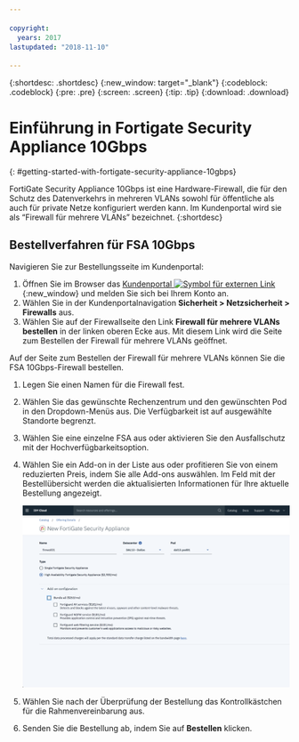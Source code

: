 ```yaml
---

copyright:
  years: 2017
lastupdated: "2018-11-10"

---
```


{:shortdesc: .shortdesc}
{:new_window: target="_blank"}
{:codeblock: .codeblock}
{:pre: .pre}
{:screen: .screen}
{:tip: .tip}
{:download: .download}

# Einführung in Fortigate Security Appliance 10Gbps
{: #getting-started-with-fortigate-security-appliance-10gbps}

FortiGate Security Appliance 10Gbps ist eine Hardware-Firewall, die für den Schutz des Datenverkehrs in mehreren VLANs sowohl für öffentliche als auch für private Netze konfiguriert werden kann. Im Kundenportal wird sie als “Firewall für mehrere VLANs” bezeichnet.
{:shortdesc}

## Bestellverfahren für FSA 10Gbps

Navigieren Sie zur Bestellungsseite im Kundenportal:

1. Öffnen Sie im Browser das [Kundenportal ![Symbol für externen Link](../../icons/launch-glyph.svg "Symbol für externen Link")](https://control.softlayer.com/){:new_window} und melden Sie sich bei Ihrem Konto an. 
2. Wählen Sie in der Kundenportalnavigation **Sicherheit > Netzsicherheit > Firewalls** aus.
3. Wählen Sie auf der Firewallseite den Link **Firewall für mehrere VLANs bestellen** in der linken oberen Ecke aus. Mit diesem Link wird die Seite zum Bestellen der Firewall für mehrere VLANs geöffnet.

Auf der Seite zum Bestellen der Firewall für mehrere VLANs können Sie die FSA 10Gbps-Firewall bestellen.

1. Legen Sie einen Namen für die Firewall fest.
2. Wählen Sie das gewünschte Rechenzentrum und den gewünschten Pod in den Dropdown-Menüs aus. Die Verfügbarkeit ist auf ausgewählte Standorte begrenzt.
3. Wählen Sie eine einzelne FSA aus oder aktivieren Sie den Ausfallschutz mit der Hochverfügbarkeitsoption.
4. Wählen Sie ein Add-on in der Liste aus oder profitieren Sie von einem reduzierten Preis, indem Sie alle Add-ons auswählen. Im Feld mit der Bestellübersicht werden die aktualisierten Informationen für Ihre aktuelle Bestellung angezeigt.

	<img src="images/ordering.png" alt="Grafik" style="width: 600px;"/>

5. Wählen Sie nach der Überprüfung der Bestellung das Kontrollkästchen für die Rahmenvereinbarung aus.
6. Senden Sie die Bestellung ab, indem Sie auf **Bestellen** klicken.
